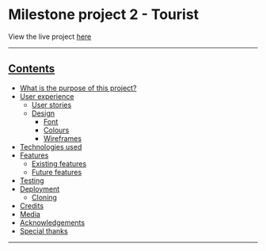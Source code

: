 # Milestone project 2 - Tourist 
View the live project <a href=""> here

***
## Contents
* [What is the purpose of this project?]()
* [User experience]()
    * [User stories]()
    * [Design]()
        * [Font]()
        * [Colours]()
        * [Wireframes]()
* [Technologies used]()
* [Features]()
    * [Existing features]()
    * [Future features]()
* [Testing]()
* [Deployment]()
    * [Cloning]()
* [Credits]()
* [Media]()
* [Acknowledgements]()
* [Special thanks]()
***
